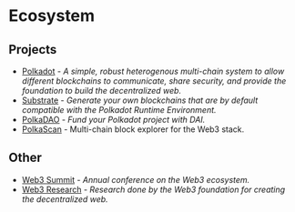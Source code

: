 # Ecosystem

## Projects

* [Polkadot](https://polkadot.network) - _A simple, robust heterogenous multi-chain system to allow different blockchains to communicate, share security, and provide the foundation to build the decentralized web._
* [Substrate](https://www.parity.io/substrate/) - _Generate your own blockchains that are by default compatible with the Polkadot Runtime Environment._
* [PolkaDAO](https://medium.com/polkadot-network/announcing-polkadao-fund-your-project-1891e6d895a) - _Fund your Polkadot project with DAI._
* [PolkaScan](https://polkascan.io/) - Multi-chain block explorer for the Web3 stack.

## Other

* [Web3 Summit](https://www.web3summit.com/) - _Annual conference on the Web3 ecosystem._
* [Web3 Research](http://research.web3.foundation/en/latest/) - _Research done by the Web3 foundation for creating the decentralized web._